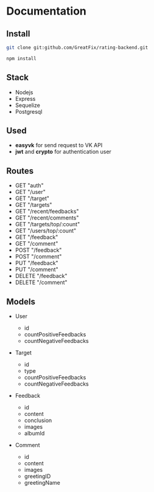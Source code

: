 # Documentation

## Install

```bash
git clone git:github.com/GreatFix/rating-backend.git
```

```bash
npm install
```

## Stack

- Nodejs
- Express
- Sequelize
- Postgresql

## Used

- **easyvk** for send request to VK API
- **jwt** and **crypto** for authentication user

## Routes

- GET "auth"
- GET "/user"
- GET "/target"
- GET "/targets"
- GET "/recent/feedbacks"
- GET "/recent/comments"
- GET "/targets/top/:count"
- GET "/users/top/:count"
- GET "/feedback"
- GET "/comment"
- POST "/feedback"
- POST "/comment"
- PUT "/feedback"
- PUT "/comment"
- DELETE "/feedback"
- DELETE "/comment"

## Models

- User

  - id
  - countPositiveFeedbacks
  - countNegativeFeedbacks

- Target

  - id
  - type
  - countPositiveFeedbacks
  - countNegativeFeedbacks

- Feedback

  - id
  - content
  - conclusion
  - images
  - albumId

- Comment

  - id
  - content
  - images
  - greetingID
  - greetingName
